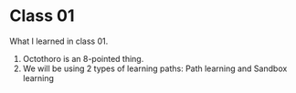 # Class 01

What I learned in class 01.

1. Octothoro is an 8-pointed thing.
2. We will be using 2 types of learning paths: Path learning and Sandbox learning
